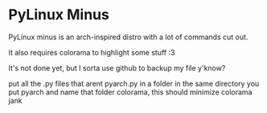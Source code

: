 # PyLinux Minus

PyLinux minus is an arch-inspired distro with a lot of commands cut out.

It also requires colorama to highlight some stuff :3

It's not done yet, but I sorta use github to backup my file y'know?

put all the .py files that arent pyarch.py in a folder in the same directory you put pyarch and name that folder colorama, this should minimize colorama jank
